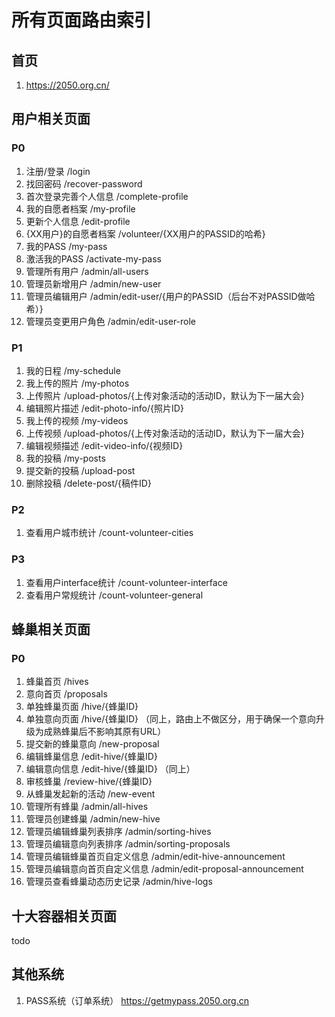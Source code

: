 # 所有页面路由索引

## 首页

1. https://2050.org.cn/

## 用户相关页面

### P0

1. 注册/登录 /login
1. 找回密码 /recover-password
1. 首次登录完善个人信息 /complete-profile
1. 我的自愿者档案 /my-profile
1. 更新个人信息 /edit-profile
1. {XX用户}的自愿者档案 /volunteer/{XX用户的PASSID的哈希}
1. 我的PASS /my-pass
1. 激活我的PASS /activate-my-pass
1. 管理所有用户 /admin/all-users
1. 管理员新增用户 /admin/new-user
1. 管理员编辑用户 /admin/edit-user/{用户的PASSID（后台不对PASSID做哈希）}
1. 管理员变更用户角色 /admin/edit-user-role

### P1

1. 我的日程 /my-schedule
1. 我上传的照片 /my-photos
1. 上传照片 /upload-photos/{上传对象活动的活动ID，默认为下一届大会}
1. 编辑照片描述 /edit-photo-info/{照片ID}
1. 我上传的视频 /my-videos
1. 上传视频 /upload-photos/{上传对象活动的活动ID，默认为下一届大会}
1. 编辑视频描述 /edit-video-info/{视频ID}
1. 我的投稿 /my-posts
1. 提交新的投稿 /upload-post
1. 删除投稿 /delete-post/{稿件ID}

### P2

1. 查看用户城市统计 /count-volunteer-cities

### P3

1. 查看用户interface统计 /count-volunteer-interface
1. 查看用户常规统计 /count-volunteer-general

## 蜂巢相关页面

### P0

1. 蜂巢首页 /hives
1. 意向首页 /proposals
1. 单独蜂巢页面 /hive/{蜂巢ID}
1. 单独意向页面 /hive/{蜂巢ID} （同上，路由上不做区分，用于确保一个意向升级为成熟蜂巢后不影响其原有URL）
1. 提交新的蜂巢意向 /new-proposal
1. 编辑蜂巢信息 /edit-hive/{蜂巢ID}
1. 编辑意向信息 /edit-hive/{蜂巢ID} （同上）
1. 审核蜂巢 /review-hive/{蜂巢ID}
1. 从蜂巢发起新的活动 /new-event
1. 管理所有蜂巢 /admin/all-hives
1. 管理员创建蜂巢 /admin/new-hive
1. 管理员编辑蜂巢列表排序 /admin/sorting-hives
1. 管理员编辑意向列表排序 /admin/sorting-proposals
1. 管理员编辑蜂巢首页自定义信息 /admin/edit-hive-announcement
1. 管理员编辑意向首页自定义信息 /admin/edit-proposal-announcement
1. 管理员查看蜂巢动态历史记录 /admin/hive-logs

## 十大容器相关页面

todo

## 其他系统

1. PASS系统（订单系统） https://getmypass.2050.org.cn